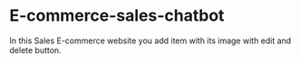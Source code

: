 # E-commerce-sales-chatbot
In this Sales E-commerce website you add item with its image with edit and delete button. 
